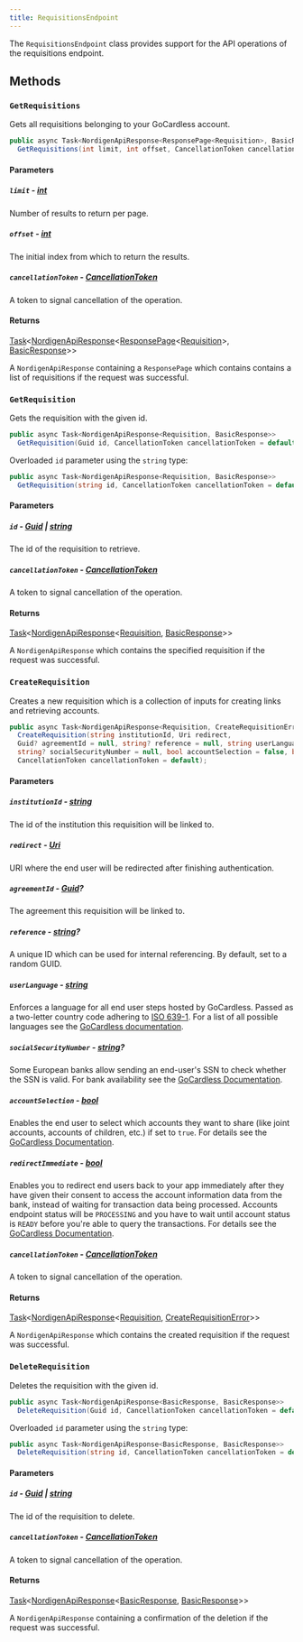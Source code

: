 ```yaml
---
title: RequisitionsEndpoint
---
```


The `RequisitionsEndpoint` class provides support for the API operations of the requisitions endpoint.

## Methods

### `GetRequisitions`

Gets all requisitions belonging to your GoCardless account.

```csharp
public async Task<NordigenApiResponse<ResponsePage<Requisition>, BasicResponse>>
  GetRequisitions(int limit, int offset, CancellationToken cancellationToken = default)
```

#### Parameters

##### `limit` - [int](https://learn.microsoft.com/en-us/dotnet/fundamentals/runtime-libraries/system-int32)

Number of results to return per page.

##### `offset` - [int](https://learn.microsoft.com/en-us/dotnet/fundamentals/runtime-libraries/system-int32)

The initial index from which to return the results.

##### `cancellationToken` - [CancellationToken](https://learn.microsoft.com/en-us/dotnet/api/system.threading.cancellationtoken)

A token to signal cancellation of the operation.

#### Returns

[Task](https://learn.microsoft.com/en-us/dotnet/api/system.threading.tasks.task)\<[NordigenApiResponse](/docs/api-reference/responses/nordigen-api-response)\<[ResponsePage](/docs/api-reference/responses/response-page)\<[Requisition](/docs/api-reference/responses/requisition)>, [BasicResponse](/docs/api-reference/responses/basic-response)>>

A `NordigenApiResponse` containing a `ResponsePage` which contains contains a list of requisitions if the request was successful.

### `GetRequisition`

Gets the requisition with the given id.

```csharp
public async Task<NordigenApiResponse<Requisition, BasicResponse>>
  GetRequisition(Guid id, CancellationToken cancellationToken = default)
```

Overloaded `id` parameter using the `string` type:

```csharp
public async Task<NordigenApiResponse<Requisition, BasicResponse>>
  GetRequisition(string id, CancellationToken cancellationToken = default)
```

#### Parameters

##### `id` - [Guid](https://learn.microsoft.com/en-us/dotnet/api/system.guid) | [string](https://learn.microsoft.com/en-us/dotnet/csharp/language-reference/builtin-types/reference-types#the-string-type)

The id of the requisition to retrieve.

##### `cancellationToken` - [CancellationToken](https://learn.microsoft.com/en-us/dotnet/api/system.threading.cancellationtoken)

A token to signal cancellation of the operation.

#### Returns

[Task](https://learn.microsoft.com/en-us/dotnet/api/system.threading.tasks.task)\<[NordigenApiResponse](/docs/api-reference/responses/nordigen-api-response)\<[Requisition](/docs/api-reference/responses/requisition), [BasicResponse](/docs/api-reference/responses/basic-response)\>\>

A `NordigenApiResponse` which contains the specified requisition if the request was successful.

### `CreateRequisition`

Creates a new requisition which is a collection of inputs for creating links and retrieving accounts.

```csharp
public async Task<NordigenApiResponse<Requisition, CreateRequisitionError>>
  CreateRequisition(string institutionId, Uri redirect,
  Guid? agreementId = null, string? reference = null, string userLanguage = "EN",
  string? socialSecurityNumber = null, bool accountSelection = false, bool redirectImmediate = false,
  CancellationToken cancellationToken = default);
```

#### Parameters

##### `institutionId` - [string](https://learn.microsoft.com/en-us/dotnet/csharp/language-reference/builtin-types/reference-types#the-string-type)

The id of the institution this requisition will be linked to.

##### `redirect` - [Uri](https://learn.microsoft.com/en-us/dotnet/api/system.uri)

URI where the end user will be redirected after finishing authentication.

##### `agreementId` - [Guid](https://learn.microsoft.com/en-us/dotnet/api/system.guid)?

The agreement this requisition will be linked to.

##### `reference` - [string](https://learn.microsoft.com/en-us/dotnet/csharp/language-reference/builtin-types/reference-types#the-string-type)?

A unique ID which can be used for internal referencing. By default, set to a random GUID.

##### `userLanguage` - [string](https://learn.microsoft.com/en-us/dotnet/csharp/language-reference/builtin-types/reference-types#the-string-type)

Enforces a language for all end user steps hosted by GoCardless. Passed as a two-letter country code adhering to [ISO 639-1](https://wikipedia.org/wiki/ISO_639-1). For a list of all possible languages see the [GoCardless documentation](https://bankaccountdata.zendesk.com/hc/en-gb/articles/11529165730332-Is-it-possible-to-change-language-for-GoCardless-consent-step).

##### `socialSecurityNumber` - [string](https://learn.microsoft.com/en-us/dotnet/csharp/language-reference/builtin-types/reference-types#the-string-type)?

Some European banks allow sending an end-user's SSN to check whether the SSN is valid. For bank availability see the [GoCardless Documentation](https://nordigen.zendesk.com/hc/en-gb/articles/6761166365085-SSN-verification-feature-for-specific-banks).

##### `accountSelection` - [bool](https://learn.microsoft.com/en-us/dotnet/csharp/language-reference/builtin-types/bool)

Enables the end user to select which accounts they want to share (like joint accounts, accounts of children, etc.) if set to `true`. For details see the [GoCardless Documentation](https://nordigen.zendesk.com/hc/en-gb/articles/6760703821725-Account-selection-feature).

##### `redirectImmediate` - [bool](https://learn.microsoft.com/en-us/dotnet/csharp/language-reference/builtin-types/bool)

Enables you to redirect end users back to your app immediately after they have given their consent to access the account information data from the bank, instead of waiting for transaction data being processed. Accounts endpoint status will be `PROCESSING` and you have to wait until account status is `READY` before you're able to query the transactions. For details see the [GoCardless Documentation](https://nordigen.zendesk.com/hc/en-gb/articles/6772857816477-Immediate-end-user-redirect-from-bank-after-consent).

##### `cancellationToken` - [CancellationToken](https://learn.microsoft.com/en-us/dotnet/api/system.threading.cancellationtoken)

A token to signal cancellation of the operation.

#### Returns

[Task](https://learn.microsoft.com/en-us/dotnet/api/system.threading.tasks.task)\<[NordigenApiResponse](/docs/api-reference/responses/nordigen-api-response)\<[Requisition](/docs/api-reference/responses/requisition), [CreateRequisitionError](/docs/api-reference/errors/create-requisition-error)\>\>

A `NordigenApiResponse` which contains the created requisition if the request was successful.

### `DeleteRequisition`

Deletes the requisition with the given id.

```csharp
public async Task<NordigenApiResponse<BasicResponse, BasicResponse>>
  DeleteRequisition(Guid id, CancellationToken cancellationToken = default)
```

Overloaded `id` parameter using the `string` type:

```csharp
public async Task<NordigenApiResponse<BasicResponse, BasicResponse>>
  DeleteRequisition(string id, CancellationToken cancellationToken = default)
```

#### Parameters

##### `id` - [Guid](https://learn.microsoft.com/en-us/dotnet/api/system.guid) | [string](https://learn.microsoft.com/en-us/dotnet/csharp/language-reference/builtin-types/reference-types#the-string-type)

The id of the requisition to delete.

##### `cancellationToken` - [CancellationToken](https://learn.microsoft.com/en-us/dotnet/api/system.threading.cancellationtoken)

A token to signal cancellation of the operation.

#### Returns

[Task](https://learn.microsoft.com/en-us/dotnet/api/system.threading.tasks.task)\<[NordigenApiResponse](/docs/api-reference/responses/nordigen-api-response)\<[BasicResponse](/docs/api-reference/responses/basic-response), [BasicResponse](/docs/api-reference/responses/basic-response)>>

A `NordigenApiResponse` containing a confirmation of the deletion if the request was successful.
